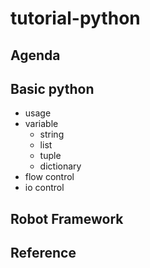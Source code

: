 # tutorial-python

Agenda
---------------------

## Basic python
- usage
- variable
    - string
    - list
    - tuple
    - dictionary
- flow control
- io control

Robot Framework
---------------------


Reference
---------------------
